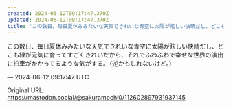 ```yaml
---
created: 2024-06-12T09:17:47.370Z
updated: 2024-06-12T09:17:47.370Z
title: "この数日、毎日夏休みみたいな天気できれいな青空に太陽が眩しい快晴だし、どこも緑が元気に育ってすごくきれいだから、それでふわふわで幸せな世界の演出に拍車がかかって[...]"
---
```


<p>この数日、毎日夏休みみたいな天気できれいな青空に太陽が眩しい快晴だし、どこも緑が元気に育ってすごくきれいだから、それでふわふわで幸せな世界の演出に拍車がかかってるような気がする。（逆かもしれないけど。）</p>

&mdash; 2024-06-12 09:17:47 UTC

Original URL: https://mastodon.social/@sakuramochi0/112602897931937145
